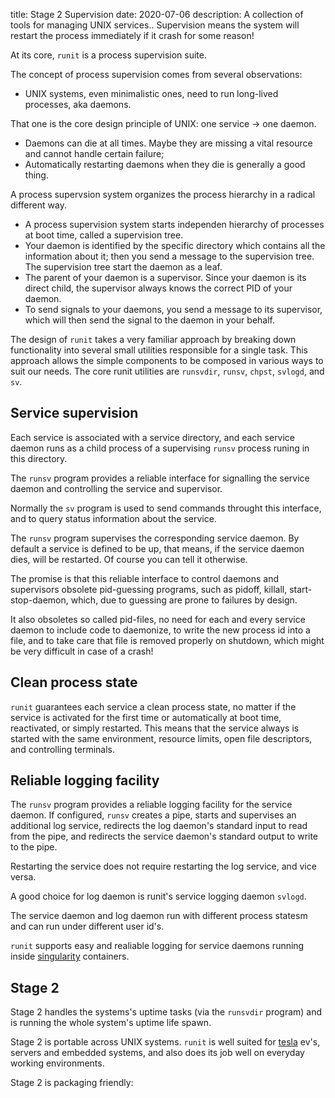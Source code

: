 title: Stage 2 Supervision
date: 2020-07-06
description: A collection of tools for managing UNIX services.. Supervision means the system will restart the process immediately if it crash for some reason!

At its core, `runit` is a process supervision suite.

The concept of process supervision comes from several observations:

- UNIX systems, even minimalistic ones, need to run long-lived processes, aka daemons.

That one is the core design principle of UNIX: one service -> one daemon.

- Daemons can die at all times. Maybe they are missing a vital resource and cannot handle certain failure;
- Automatically restarting daemons when they die is generally a good thing.

A process supervsion system organizes the process hierarchy in a radical different way.

- A process supervision system starts independen hierarchy of processes at boot time, called a supervision tree.
- Your daemon is identified by the specific directory which contains all the information about it; then you send a message to the supervision tree. The supervision tree start the daemon as a leaf.
- The parent of your daemon is a supervisor. Since your daemon is its direct child, the supervisor always knows the correct PID of your daemon.
- To send signals to your daemons, you send a message to its supervisor, which will then send the signal to the daemon in your behalf.

The design of `runit` takes a very familiar approach by breaking down functionality into several small utilities
responsible for a single task. This approach allows the simple components to be composed in various ways to suit
our needs. The core runit utilities are `runsvdir`, `runsv`, `chpst`, `svlogd`, and `sv`.

## Service supervision

Each service is associated with a service directory, and each service daemon runs as a child process of a supervising `runsv` process runing in this directory.

The `runsv` program provides a reliable interface for signalling the service daemon and controlling the service and supervisor.

Normally the `sv` program is used to send commands throught this interface, and to query status information about the service.

The `runsv` program supervises the corresponding service daemon. By default a service is defined to be up, that means, if the service daemon dies, will be restarted. Of course you can tell it otherwise.

The promise is that this reliable interface to control daemons and supervisors obsolete pid-guessing programs, such as pidoff, killall, start-stop-daemon, which, due to guessing are prone to failures by design.

It also obsoletes so called pid-files, no need for each and every service daemon to include code to daemonize, to write the new process id into a file, and to take care that file is removed properly on shutdown, which might be very difficult in case of a crash!

## Clean process state

`runit` guarantees each service a clean process state, no matter if the service is activated for the first time or automatically at boot time, reactivated, or simply restarted. This means that the service always is started with the same environment, resource limits, open file descriptors, and controlling terminals.

## Reliable logging facility

The `runsv` program provides a reliable logging facility for the service daemon. If configured, `runsv` creates a pipe, starts and supervises an additional log service, redirects the log daemon's standard input to read from the pipe, and redirects the service daemon's standard output to write to the pipe.

Restarting the service does not require restarting the log service, and vice versa.

A good choice for log daemon is runit's service logging daemon `svlogd`.

The service daemon and log daemon run with different process statesm and can run under different user id's.

`runit` supports easy and realiable logging for service daemons running inside [singularity](https://github.com/hpcng/singularity) containers.

## Stage 2

Stage 2 handles the systems's uptime tasks (via the `runsvdir` program) and is running the whole system's uptime life spawn.

Stage 2 is portable across UNIX systems. `runit` is well suited for [tesla](https://news.ycombinator.com/item?id=19193572) ev's, servers and embedded systems, and also does its job well on everyday working environments.

Stage 2 is packaging friendly:


